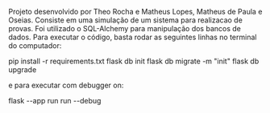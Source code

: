 Projeto desenvolvido por Theo Rocha e Matheus Lopes, Matheus de Paula e Oseias.
Consiste em uma simulação de um sistema para realizacao de provas.
Foi utilizado o SQL-Alchemy para manipulação dos bancos de dados.
Para executar o código, basta rodar as seguintes linhas no terminal do computador:

pip install -r requirements.txt
flask db init
flask db migrate -m "init"
flask db upgrade

e para executar com debugger on:

flask --app run run --debug

